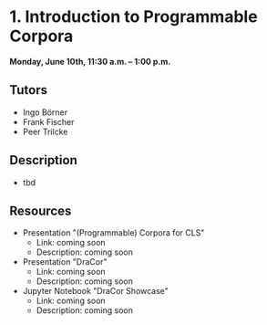 # 1. Introduction to Programmable Corpora
 
**Monday, June 10th, 11:30 a.m. – 1:00 p.m.**

## Tutors
- Ingo Börner
- Frank Fischer
- Peer Trilcke 

## Description
* tbd

## Resources
- Presentation "(Programmable) Corpora for CLS"
    - Link: coming soon
	- Description: coming soon
- Presentation "DraCor"
    - Link: coming soon
	- Description: coming soon
- Jupyter Notebook "DraCor Showcase"
	- Link: coming soon
	- Description: coming soon
